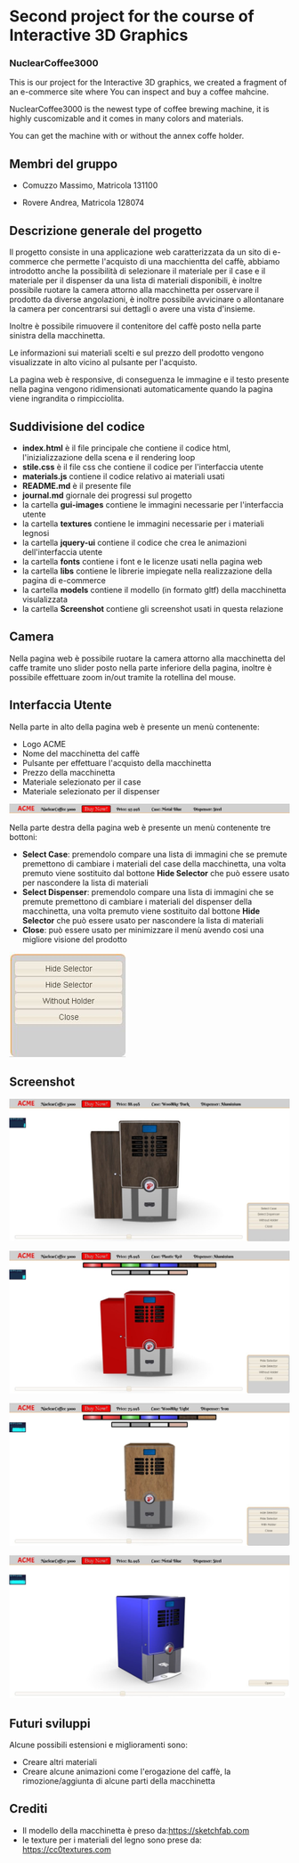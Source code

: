 # Second project for the course of Interactive 3D Graphics

### NuclearCoffee3000

This is our project for the Interactive 3D graphics, we created a fragment of an e-commerce site where You can inspect and buy a coffee mahcine.

NuclearCoffee3000 is the newest type of coffee brewing machine, it is highly cuscomizable and it comes in many colors and materials.

You can get the machine with or without the annex coffe holder.

## Membri del gruppo

- Comuzzo Massimo, Matricola 131100

- Rovere Andrea, Matricola 128074

## Descrizione generale del progetto

Il progetto consiste in una applicazione web caratterizzata da un sito di e-commerce che permette l'acquisto di una macchientta del caffè, abbiamo introdotto anche la possibilità di selezionare il materiale per il case e il materiale per il dispenser da una lista di materiali disponibili, è inoltre possibile ruotare la camera attorno alla macchinetta per osservare il prodotto da diverse angolazioni, è inoltre possibile avvicinare o allontanare la camera per concentrarsi sui dettagli o avere una vista d'insieme.

Inoltre è possibile rimuovere il contenitore del caffè posto nella parte sinistra della macchinetta.

Le informazioni sui materiali scelti e sul prezzo dell prodotto vengono visualizzate in alto vicino al pulsante per l'acquisto.

La pagina web è responsive, di conseguenza le immagine e il testo presente nella pagina vengono ridimensionati automaticamente quando la pagina viene ingrandita o rimpicciolita.

## Suddivisione del codice 

- **index.html** è il file principale che contiene il codice html, l'inizializzazione della scena e il rendering loop 
- **stile.css** è il file css che contiene il codice per l'interfaccia utente
- **materials.js** contiene il codice relativo ai materiali usati
- **README.md** è il presente file
- **journal.md** giornale dei progressi sul progetto
- la cartella **gui-images** contiene le immagini necessarie per l'interfaccia utente
- la cartella **textures** contiene le immagini necessarie per i materiali legnosi
- la cartella **jquery-ui** contiene il codice che crea le animazioni dell'interfaccia utente
- la cartella **fonts** contiene i font e le licenze usati nella pagina web
- la cartella **libs** contiene le librerie impiegate nella realizzazione della pagina di e-commerce
- la cartella **models** contiene il modello (in formato gltf) della macchinetta visulalizzata
- la cartella **Screenshot** contiene gli screenshot usati in questa relazione



## Camera

Nella pagina web è possibile ruotare la camera attorno alla macchinetta del caffe tramite uno slider posto nella parte inferiore della pagina, inoltre è possibile effettuare zoom in/out tramite la rotellina del mouse. 



## Interfaccia Utente

Nella parte in alto della pagina web è  presente un menù contenente:

- Logo ACME
- Nome del macchinetta del caffè
- Pulsante per effettuare l'acquisto della macchinetta
- Prezzo della macchinetta
- Materiale selezionato per il case 
- Materiale selezionato per il dispenser 

![Interfaccia utente top](Screenshot/Interfaccia_top.PNG)

Nella parte destra della pagina web è presente un menù contenente tre bottoni:

- **Select Case**: premendolo compare una lista di immagini che se premute premettono di cambiare i materiali del case della macchinetta, una volta premuto viene sostituito dal bottone **Hide Selector** che può essere usato per nascondere la lista di materiali
- **Select Dispenser**: premendolo compare una lista di immagini che se premute premettono di cambiare i materiali del dispenser della macchinetta, una volta premuto viene sostituito dal bottone **Hide Selector** che può essere usato per nascondere la lista di materiali
- **Close**: può essere usato per minimizzare il menù avendo cosi una migliore visione del prodotto

![Interfaccia utente](Screenshot/Interfaccia.JPG)

## Screenshot

![front full](Screenshot/Front_full.JPG)



![front full mat](Screenshot/Front_full_mat.JPG)



![front solo](Screenshot/Front_solo_mat.JPG)

![side_solo](Screenshot/Side_solo.JPG)



## Futuri sviluppi

Alcune possibili estensioni e miglioramenti sono:

- Creare altri materiali
- Creare alcune animazioni come l'erogazione del caffè, la rimozione/aggiunta di alcune parti della macchinetta



## Crediti

- Il modello della macchinetta è preso da:https://sketchfab.com
- le texture per i materiali del legno sono prese da: https://cc0textures.com

  